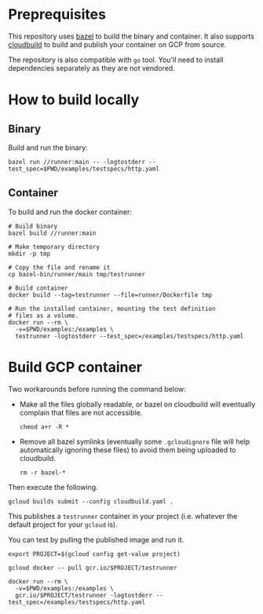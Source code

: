 # Preprequisites

This repository uses [bazel](https://bazel.build) to build the binary and
container. It also supports [cloudbuild](https://cloud.google.com/container-builder/docs/)
to build and publish your container on GCP from source.

The repository is also compatible with `go` tool. You'll need to
install dependencies separately as they are not vendored.

# How to build locally


## Binary

Build and run the binary:

  ```
  bazel run //runner:main -- -logtostderr --test_spec=$PWD/examples/testspecs/http.yaml
  ```

## Container

To build and run the docker container:

  ```
  # Build binary
  bazel build //runner:main

  # Make temporary directory
  mkdir -p tmp

  # Copy the file and rename it
  cp bazel-bin/runner/main tmp/testrunner

  # Build container
  docker build --tag=testrunner --file=runner/Dockerfile tmp

  # Run the installed container, mounting the test definition
  # files as a volume.
  docker run --rm \
    -v=$PWD/examples:/examples \
    testrunner -logtostderr --test_spec=/examples/testspecs/http.yaml
  ```

# Build GCP container

Two workarounds before running the command below:

- Make all the files globally readable, or bazel on cloudbuild
  will eventually complain that files are not accessible.

  ```
  chmod a+r -R *
  ```

- Remove all bazel symlinks (eventually some `.gcloudignore`
  file will help automatically ignoring these files) to avoid
  them being uploaded to cloudbuild.

  ```
  rm -r bazel-*
  ```

Then execute the following.

  ```
  gcloud builds submit --config cloudbuild.yaml .
  ```

This publishes a `testrunner` container in your project (i.e.
whatever the default project for your `gcloud` is).

You can test by pulling the published image and run it.

  ```
  export PROJECT=$(gcloud config get-value project)

  gcloud docker -- pull gcr.io/$PROJECT/testrunner

  docker run --rm \
    -v=$PWD/examples:/examples \
    gcr.io/$PROJECT/testrunner -logtostderr --test_spec=/examples/testspecs/http.yaml
  ```

